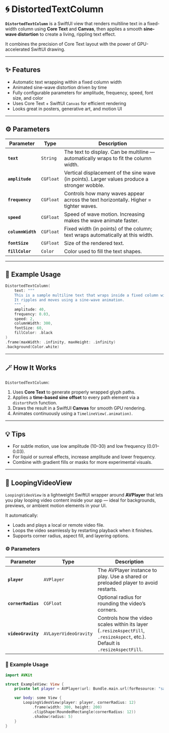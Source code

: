 # 🌀 DistortedTextColumn

**`DistortedTextColumn`** is a SwiftUI view that renders multiline text in a fixed-width column using **Core Text** and **Canvas**, then applies a smooth **sine-wave distortion** to create a living, rippling text effect.

It combines the precision of Core Text layout with the power of GPU-accelerated SwiftUI drawing.

---

## ✨ Features
- Automatic text wrapping within a fixed column width  
- Animated sine-wave distortion driven by time  
- Fully configurable parameters for amplitude, frequency, speed, font size, and color  
- Uses Core Text + SwiftUI `Canvas` for efficient rendering  
- Looks great in posters, generative art, and motion UI

---

## ⚙️ Parameters

| Parameter | Type | Description |
|------------|------|-------------|
| **`text`** | `String` | The text to display. Can be multiline — automatically wraps to fit the column width. |
| **`amplitude`** | `CGFloat` | Vertical displacement of the sine wave (in points). Larger values produce a stronger wobble. |
| **`frequency`** | `CGFloat` | Controls how many waves appear across the text horizontally. Higher = tighter waves. |
| **`speed`** | `CGFloat` | Speed of wave motion. Increasing makes the wave animate faster. |
| **`columnWidth`** | `CGFloat` | Fixed width (in points) of the column; text wraps automatically at this width. |
| **`fontSize`** | `CGFloat` | Size of the rendered text. |
| **`fillColor`** | `Color` | Color used to fill the text shapes. |

---

## 🧩 Example Usage

```swift
DistortedTextColumn(
    text: """
    This is a sample multiline text that wraps inside a fixed column width.
    It ripples and moves using a sine-wave animation.
    """ ,
    amplitude: 40,
    frequency: 0.03,
    speed: 2,
    columnWidth: 300,
    fontSize: 60,
    fillColor: .black
)
.frame(maxWidth: .infinity, maxHeight: .infinity)
.background(Color.white)
```

---

## 🪄 How It Works
`DistortedTextColumn`:
1. Uses **Core Text** to generate properly wrapped glyph paths.  
2. Applies a **time-based sine offset** to every path element via a `distortPath` function.  
3. Draws the result in a SwiftUI **Canvas** for smooth GPU rendering.  
4. Animates continuously using a `TimelineView(.animation)`.

---

## 💡 Tips
- For subtle motion, use low amplitude (10–30) and low frequency (0.01–0.03).  
- For liquid or surreal effects, increase amplitude and lower frequency.  
- Combine with gradient fills or masks for more experimental visuals.

---

## 🎥 LoopingVideoView

`LoopingVideoView` is a lightweight SwiftUI wrapper around **AVPlayer** that lets you play looping video content inside your app — ideal for backgrounds, previews, or ambient motion elements in your UI.

It automatically:
- Loads and plays a local or remote video file.
- Loops the video seamlessly by restarting playback when it finishes.
- Supports corner radius, aspect fill, and layering options.

### ⚙️ Parameters

| Parameter | Type | Description |
|------------|------|-------------|
| **`player`** | `AVPlayer` | The AVPlayer instance to play. Use a shared or preloaded player to avoid restarts. |
| **`cornerRadius`** | `CGFloat` | Optional radius for rounding the video’s corners. |
| **`videoGravity`** | `AVLayerVideoGravity` | Controls how the video scales within its layer (`.resizeAspectFill`, `.resizeAspect`, etc.). Default is `.resizeAspectFill`. |

### 🧩 Example Usage

```swift
import AVKit

struct ExampleView: View {
    private let player = AVPlayer(url: Bundle.main.url(forResource: "sample", withExtension: "mp4")!)

    var body: some View {
        LoopingVideoView(player: player, cornerRadius: 12)
            .frame(width: 300, height: 200)
            .clipShape(RoundedRectangle(cornerRadius: 12))
            .shadow(radius: 5)
    }
}
``` 
